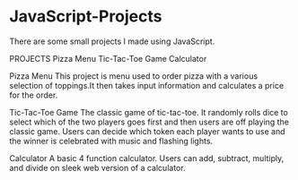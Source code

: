# JavaScript-Projects
There are some small projects I made using JavaScript.

PROJECTS
Pizza Menu
Tic-Tac-Toe Game
Calculator

Pizza Menu
This project is menu used to order pizza with a various selection of toppings.It then takes input information and calculates a price for the order.

Tic-Tac-Toe Game
The classic game of tic-tac-toe. It randomly rolls dice to select which of the two players goes first and then users are off playing the classic game. Users can decide which token each player wants to use and the winner is celebrated with music and flashing lights.

Calculator
A basic 4 function calculator. Users can add, subtract, multiply, and divide on sleek web version of a calculator.
